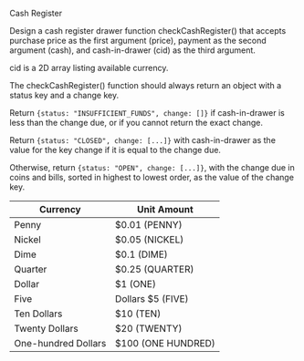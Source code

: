 Cash Register

Design a cash register drawer function checkCashRegister() that accepts purchase price as the first argument (price), payment as the second argument (cash), and cash-in-drawer (cid) as the third argument.

cid is a 2D array listing available currency.

The checkCashRegister() function should always return an object with a status key and a change key.

Return `{status: "INSUFFICIENT_FUNDS", change: []}` if cash-in-drawer is less than the change due, or if you cannot return the exact change.

Return `{status: "CLOSED", change: [...]}` with cash-in-drawer as the value for the key change if it is equal to the change due.

Otherwise, return `{status: "OPEN", change: [...]}`, with the change due in coins and bills, sorted in highest to lowest order, as the value of the change key.


|Currency |Unit	Amount|
|---------|-----------|
|Penny	|$0.01 (PENNY)|
|Nickel	|$0.05 (NICKEL)|
|Dime	|$0.1 (DIME)|
|Quarter	|$0.25 (QUARTER)|
|Dollar	|$1 (ONE)|
|Five |Dollars	$5 (FIVE)|
|Ten Dollars	|$10 (TEN)|
|Twenty Dollars	|$20 (TWENTY)|
|One-hundred Dollars	|$100 (ONE HUNDRED)|
